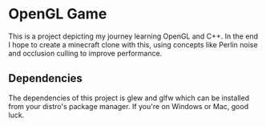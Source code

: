 # OpenGL Game
This is a project depicting my journey learning OpenGL and C++. In the end I hope to create a minecraft clone with this, using concepts like Perlin noise and occlusion culling to improve performance.

## Dependencies

The dependencies of this project is glew and glfw which can be installed from your distro's package manager. If you're on Windows or Mac, good luck.
